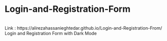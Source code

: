 # Login-and-Registration-Form
<br>
Link : https://alirezahassanieghtedar.github.io/Login-and-Registration-From/

<br>
Login and Registration Form with Dark Mode 